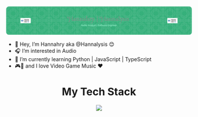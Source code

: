 ![Header](./github-header-image_main.png)

- 👋 Hey, I’m Hannahry aka @Hannalysis 😊
- 🎧 I’m interested in Audio 
- 🌱 I’m currently learning Python | JavaScript | TypeScript
- 🎮🎼 and I love Video Game Music ♥️
<!---
Hannalysis/Hannalysis is a ✨ special ✨ repository because its `README.md` (this file) appears on your GitHub profile.
You can click the Preview link to take a look at your changes.
--->

  <h1 align= "center">My Tech Stack</h1>

<p align="center">
  <a href="https://skillicons.dev">
    <img src="https://skillicons.dev/icons?i=python,js,css,html,vscode,flask,postgres,ts,tailwind,react,nextjs,express&perline=6" />
  </a>
</p>
